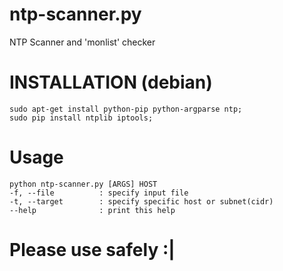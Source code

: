 # ntp-scanner.py

NTP Scanner and 'monlist' checker

# INSTALLATION (debian)
	sudo apt-get install python-pip python-argparse ntp; 
	sudo pip install ntplib iptools;


# Usage
	python ntp-scanner.py [ARGS] HOST
	-f, --file          : specify input file 
	-t, --target        : specify specific host or subnet(cidr)
	--help              : print this help
    
# Please use safely :|
